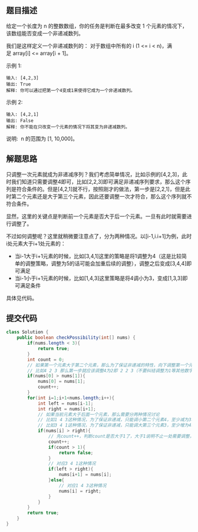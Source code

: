 ## 题目描述

给定一个长度为 n 的整数数组，你的任务是判断在最多改变 1 个元素的情况下，该数组能否变成一个非递减数列。

我们是这样定义一个非递减数列的： 对于数组中所有的 i (1 <= i < n)，满足 array[i] <= array[i + 1]。

示例 1:


```
输入: [4,2,3]
输出: True
解释: 你可以通过把第一个4变成1来使得它成为一个非递减数列。
```

示例 2:


```
输入: [4,2,1]
输出: False
解释: 你不能在只改变一个元素的情况下将其变为非递减数列。
```

说明:  n 的范围为 [1, 10,000]。


## 解题思路

只调整一次元素就成为非递减序列？我们考虑简单情况，比如示例的[4,2,3]，此时我们知道只需要调整4即可，比如[2,2,3]即可满足非递减序列要求，那么这个序列是符合条件的。但是[4,2,1]就不行，按照刚才的做法，第一步是[2,2,1]，但是此时第二个元素还是大于第三个元素，因此还要调整一次才符合，那么这个序列就不符合条件。

显然，这里的关键点是判断前一个元素是否大于后一个元素。一旦有此时就需要进行调整了。

不过如何调整呢？这里就稍微要注意点了，分为两种情况。以[i-1,i.i+1]为例，此时i处元素大于i+1处元素的：

- 当i-1大于i+1元素的时候，比如[3,4,1]这里的策略是将1调整为4（这是比较简单的调整策略，调整为5的话可能会加重后续的调整），调整之后变成[3,4,4]即可满足
- 当i-1小于i+1元素的时候，比如[1,4,3]这里策略是将4调小为3，变成[1,3,3]即可满足条件

具体见代码。

## 提交代码



```java
class Solution {
    public boolean checkPossibility(int[] nums) {
        if(nums.length < 3){
            return true;
        }
        int count = 0;
        // 如果第一个元素大于第二个元素，那么为了保证非递减的特性，向下调整第一个元素不大于第二个元素即可
        // 比如4 2 3 那么第一步就应该调整4为2即 2 2 3（不要纠结调整为1等其他数字，这里调整的时候策略是相等，因为相等就满足非递减了）
        if(nums[0] > nums[1]){
            nums[0] = nums[1];
            count++;
        }
        for(int i=1;i+1<nums.length;i++){
            int left = nums[i-1];
            int right = nums[i+1];
            // 如果当前元素大于后面一个元素，那么需要分两种情况讨论
            // 比如1 4 3这种情况，为了保证非递减，只能调小第二个元素4，至少减为3才满足条件
            // 比如3 4 1这种情况，为了保证非递减，只能调大第三个元素3，至少增为4才满足条件
            if(nums[i] > right){
                // 先count++，判断count是否大于1了，大于1说明不止一处需要调整，直接返回false
                count++;
                if(count > 1){
                    return false;
                }
                // 对应3 4 1这种情况
                if(left > right){
                    nums[i+1] = nums[i];
                }else{
                    // 对应1 4 3这种情况
                    nums[i] = right;
                }
            }
        }
        return true;
    }
}
```
